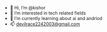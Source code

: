 - 👋 Hi, I’m @kishor
- 👀 I’m interested in tech related fields 
- 🌱 I’m currently learning about ai and andriod
- 📫 devilrace2242003@gmail.com

<!---
Devilrace/Devilrace is a ✨ special ✨ repository because its `README.md` (this file) appears on your GitHub profile.
You can click the Preview link to take a look at your changes.
--->
